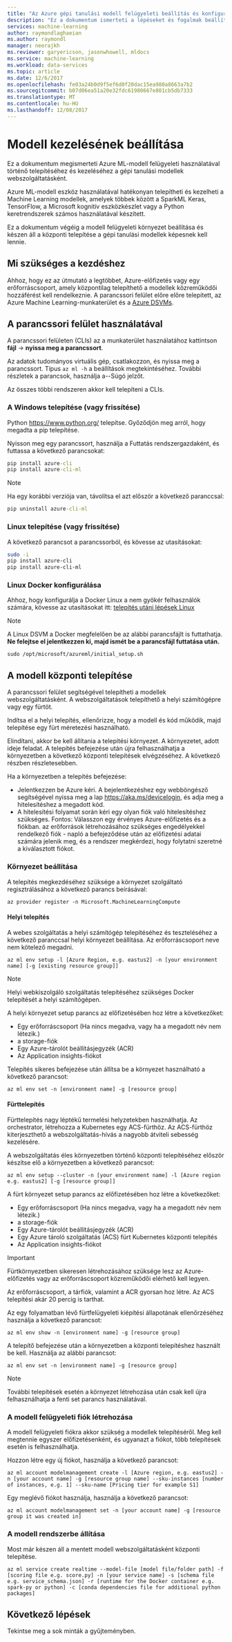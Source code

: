 ```yaml
---
title: "Az Azure gépi tanulási modell felügyeleti beállítás és konfiguráció |} Microsoft Docs"
description: "Ez a dokumentum ismerteti a lépéseket és fogalmak beállításáról és konfigurálásáról a modell kezelése az Azure Machine Learning részt."
services: machine-learning
author: raymondlaghaeian
ms.author: raymondl
manager: neerajkh
ms.reviewer: garyericson, jasonwhowell, mldocs
ms.service: machine-learning
ms.workload: data-services
ms.topic: article
ms.date: 12/6/2017
ms.openlocfilehash: fe03a24b0d9f5ef6d0f20dac15ea980a8663a7b2
ms.sourcegitcommit: b07d06ea51a20e32fdc61980667e801cb5db7333
ms.translationtype: MT
ms.contentlocale: hu-HU
ms.lasthandoff: 12/08/2017
---
```

# <a name="model-management-setup"></a>Modell kezelésének beállítása

Ez a dokumentum megismerteti Azure ML-modell felügyeleti használatával történő telepítéséhez és kezeléséhez a gépi tanulási modellek webszolgáltatásként. 

Azure ML-modell eszköz használatával hatékonyan telepítheti és kezelheti a Machine Learning modellek, amelyek többek között a SparkML Keras, TensorFlow, a Microsoft kognitív eszközkészlet vagy a Python keretrendszerek számos használatával készített. 

Ez a dokumentum végéig a modell felügyeleti környezet beállítása és készen áll a központi telepítése a gépi tanulási modellek képesnek kell lennie.

## <a name="what-you-need-to-get-started"></a>Mi szükséges a kezdéshez
Ahhoz, hogy ez az útmutató a legtöbbet, Azure-előfizetés vagy egy erőforráscsoport, amely központilag telepíthető a modellek közreműködői hozzáférést kell rendelkeznie.
A parancssori felület előre előre telepített, az Azure Machine Learning-munkaterület és a [Azure DSVMs](https://docs.microsoft.com/azure/machine-learning/machine-learning-data-science-virtual-machine-overview).

## <a name="using-the-cli"></a>A parancssori felület használatával
A parancssori felületen (CLIs) az a munkaterület használatához kattintson **fájl** -> **nyissa meg a parancssort**. 

Az adatok tudományos virtuális gép, csatlakozzon, és nyissa meg a parancssort. Típus `az ml -h` a beállítások megtekintéséhez. További részletek a parancsok, használja a--Súgó jelzőt.

Az összes többi rendszeren akkor kell telepíteni a CLIs.

### <a name="installing-or-updating-on-windows"></a>A Windows telepítése (vagy frissítése)

Python https://www.python.org/ telepítse. Győződjön meg arról, hogy megadta a pip telepítése.

Nyisson meg egy parancssort, használja a Futtatás rendszergazdaként, és futtassa a következő parancsokat:

```cmd
pip install azure-cli
pip install azure-cli-ml
```
 
>[!NOTE]
>Ha egy korábbi verziója van, távolítsa el azt először a következő paranccsal:
>

```cmd
pip uninstall azure-cli-ml
```

### <a name="installing-or-updating-on-linux"></a>Linux telepítése (vagy frissítése)
A következő parancsot a parancssorból, és kövesse az utasításokat:

```bash
sudo -i
pip install azure-cli
pip install azure-cli-ml
```

### <a name="configuring-docker-on-linux"></a>Linux Docker konfigurálása
Ahhoz, hogy konfigurálja a Docker Linux a nem gyökér felhasználók számára, kövesse az utasításokat itt: [telepítés utáni lépések Linux](https://docs.docker.com/engine/installation/linux/linux-postinstall/)

>[!NOTE]
> A Linux DSVM a Docker megfelelően be az alábbi parancsfájlt is futtathatja. **Ne felejtse el jelentkezzen ki, majd ismét be a parancsfájl futtatása után.**
>```
>sudo /opt/microsoft/azureml/initial_setup.sh
>```

## <a name="deploying-your-model"></a>A modell központi telepítése
A parancssori felület segítségével telepítheti a modellek webszolgáltatásként. A webszolgáltatások telepíthető a helyi számítógépre vagy egy fürtöt.

Indítsa el a helyi telepítés, ellenőrizze, hogy a modell és kód működik, majd telepítése egy fürt méretezési használható.

Elindítani, akkor be kell állítania a telepítési környezet. A környezetet, adott ideje feladat. A telepítés befejezése után újra felhasználhatja a környezetben a következő központi telepítések elvégzéséhez. A következő részben részletesebben.

Ha a környezetben a telepítés befejezése:
- Jelentkezzen be Azure kéri. A bejelentkezéshez egy webböngésző segítségével nyissa meg a lap https://aka.ms/devicelogin, és adja meg a hitelesítéshez a megadott kód.
- A hitelesítési folyamat során kéri egy olyan fiók való hitelesítéshez szükséges. Fontos: Válasszon egy érvényes Azure-előfizetés és a fiókban. az erőforrások létrehozásához szükséges engedélyekkel rendelkező fiók - napló a befejeződése után az előfizetési adatai számára jelenik meg, és a rendszer megkérdezi, hogy folytatni szeretné a kiválasztott fiókot.

### <a name="environment-setup"></a>Környezet beállítása
A telepítés megkezdéséhez szüksége a környezet szolgáltató regisztrálásához a következő parancs beírásával:

```azurecli
az provider register -n Microsoft.MachineLearningCompute
```
#### <a name="local-deployment"></a>Helyi telepítés
A webes szolgáltatás a helyi számítógép telepítéséhez és teszteléséhez a következő paranccsal helyi környezet beállítása. Az erőforráscsoport neve nem kötelező megadni.

```azurecli
az ml env setup -l [Azure Region, e.g. eastus2] -n [your environment name] [-g [existing resource group]]
```
>[!NOTE] 
>Helyi webkiszolgáló szolgáltatás telepítéséhez szükséges Docker telepítését a helyi számítógépen. 
>

A helyi környezet setup parancs az előfizetésében hoz létre a következőket:
- Egy erőforráscsoport (Ha nincs megadva, vagy ha a megadott név nem létezik.)
- a storage-fiók
- Egy Azure-tárolót beállításjegyzék (ACR)
- Az Application insights-fiókot

Telepítés sikeres befejezése után állítsa be a környezet használható a következő parancsot:

```azurecli
az ml env set -n [environment name] -g [resource group]
```

#### <a name="cluster-deployment"></a>Fürttelepítés
Fürttelepítés nagy léptékű termelési helyzetekben használhatja. Az orchestrator, létrehozza a Kubernetes egy ACS-fürthöz. Az ACS-fürthöz kiterjeszthető a webszolgáltatás-hívás a nagyobb átviteli sebesség kezelésére.

A webszolgáltatás éles környezetben történő központi telepítéséhez először készítse elő a környezetben a következő parancsot:

```azurecli
az ml env setup --cluster -n [your environment name] -l [Azure region e.g. eastus2] [-g [resource group]]
```

A fürt környezet setup parancs az előfizetésében hoz létre a következőket:
- Egy erőforráscsoport (Ha nincs megadva, vagy ha a megadott név nem létezik.)
- a storage-fiók
- Egy Azure-tárolót beállításjegyzék (ACR)
- Egy Azure tároló szolgáltatás (ACS) fürt Kubernetes központi telepítés
- Az Application insights-fiókot

>[!IMPORTANT]
> Fürtkörnyezetben sikeresen létrehozásához szüksége lesz az Azure-előfizetés vagy az erőforráscsoport közreműködői elérhető kell legyen.

Az erőforráscsoport, a tárfiók, valamint a ACR gyorsan hoz létre. Az ACS telepítési akár 20 percig is tarthat. 

Az egy folyamatban lévő fürtfelügyeleti kiépítési állapotának ellenőrzéséhez használja a következő parancsot:

```azurecli
az ml env show -n [environment name] -g [resource group]
```

A telepítő befejezése után a környezetben a központi telepítéshez használt be kell. Használja az alábbi parancsot:

```azurecli
az ml env set -n [environment name] -g [resource group]
```

>[!NOTE] 
> További telepítések esetén a környezet létrehozása után csak kell újra felhasználhatja a fenti set parancs használatával.
>

### <a name="create-a-model-management-account"></a>A modell felügyeleti fiók létrehozása
A modell felügyeleti fiókra akkor szükség a modellek telepítéséről. Meg kell megtennie egyszer előfizetésenként, és ugyanazt a fiókot, több telepítések esetén is felhasználhatja.

Hozzon létre egy új fiókot, használja a következő parancsot:

```azurecli
az ml account modelmanagement create -l [Azure region, e.g. eastus2] -n [your account name] -g [resource group name] --sku-instances [number of instances, e.g. 1] --sku-name [Pricing tier for example S1]
```

Egy meglévő fiókot használja, használja a következő parancsot:
```azurecli
az ml account modelmanagement set -n [your account name] -g [resource group it was created in]
```

### <a name="deploy-your-model"></a>A modell rendszerbe állítása
Most már készen áll a mentett modell webszolgáltatásként központi telepítése. 

```azurecli
az ml service create realtime --model-file [model file/folder path] -f [scoring file e.g. score.py] -n [your service name] -s [schema file e.g. service_schema.json] -r [runtime for the Docker container e.g. spark-py or python] -c [conda dependencies file for additional python packages]
```

## <a name="next-steps"></a>Következő lépések
Tekintse meg a sok minták a gyűjteményben.
